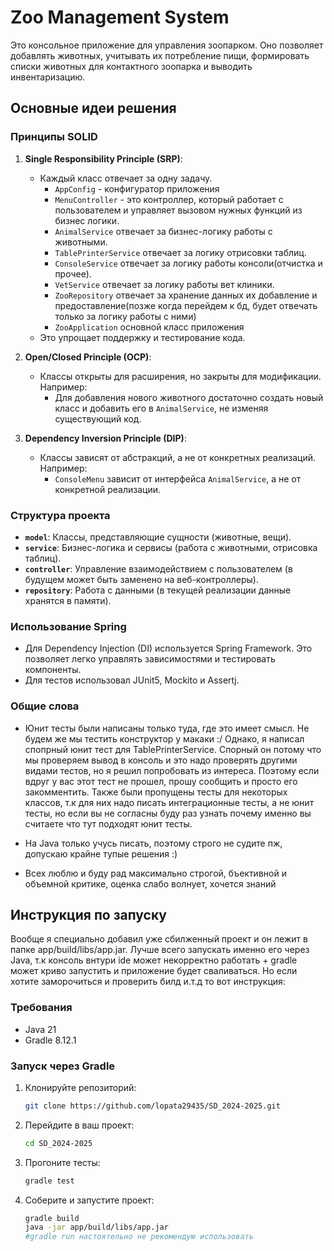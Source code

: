 # Zoo Management System

Это консольное приложение для управления зоопарком. Оно позволяет добавлять животных, учитывать их потребление пищи, формировать списки животных для контактного зоопарка и выводить инвентаризацию.

## Основные идеи решения

### Принципы SOLID
1. **Single Responsibility Principle (SRP)**:
   - Каждый класс отвечает за одну задачу.
     - `AppConfig` - конфигуратор приложения
     - `MenuController` - это контроллер, который работает с пользователем и управляет вызовом нужных функций из бизнес логики.
     - `AnimalService` отвечает за бизнес-логику работы с животными.
     - `TablePrinterService` отвечает за логику отрисовки таблиц.
     - `ConsoleService` отвечает за логику работы консоли(отчистка и прочее).
     - `VetService` отвечает за логику работы вет клиники.
     - `ZooRepository` отвечает за хранение данных их добавление и предоставление(позже когда перейдем к бд, будет отвечать только за логику работы с ними)
     - `ZooApplication` основной класс приложения
   - Это упрощает поддержку и тестирование кода.

2. **Open/Closed Principle (OCP)**:
   - Классы открыты для расширения, но закрыты для модификации. Например:
     - Для добавления нового животного достаточно создать новый класс и добавить его в `AnimalService`, не изменяя существующий код.

3. **Dependency Inversion Principle (DIP)**:
   - Классы зависят от абстракций, а не от конкретных реализаций. Например:
     - `ConsoleMenu` зависит от интерфейса `AnimalService`, а не от конкретной реализации.

### Структура проекта
- **`model`**: Классы, представляющие сущности (животные, вещи).
- **`service`**: Бизнес-логика и сервисы (работа с животными, отрисовка таблиц).
- **`controller`**: Управление взаимодействием с пользователем (в будущем может быть заменено на веб-контроллеры).
- **`repository`**: Работа с данными (в текущей реализации данные хранятся в памяти).

### Использование Spring
- Для Dependency Injection (DI) используется Spring Framework. Это позволяет легко управлять зависимостями и тестировать компоненты.
- Для тестов использовал JUnit5, Mockito и Assertj.
### Общие слова
- Юнит тесты были написаны только туда, где это имеет смысл. Не будем же мы тестить конструктор у макаки :/ Однако,  я написал спопрный юнит тест для TablePrinterService. Спорный он потому что мы проверяем вывод в консоль и это надо проверять другими видами тестов, но я решил попробовать из интереса. Поэтому если вдруг у вас этот тест не прошел, прошу сообщить и просто его закомментить. Также были пропущены тесты для некоторых классов, т.к для них надо писать интеграционные тесты, а не юнит тесты, но если вы не согласны буду раз узнать почему именно вы считаете что тут подходят юнит тесты. 

- На Java только учусь писать, поэтому строго не судите пж, допускаю крайне тупые решения :)

- Всех люблю и буду рад максимально строгой, бъективной и объемной критике, оценка слабо волнует, хочется знаний

## Инструкция по запуску
Вообще я специально добавил уже сбилженный проект и он лежит в папке app/build/libs/app.jar. Лучше всего запускать именно его через Java, т.к консоль внтури ide может некорректно работать + gradle может криво запустить и приложение будет сваливаться. Но если хотите заморочиться и проверить билд и.т.д то вот инструкция:

### Требования
- Java 21
- Gradle 8.12.1

### Запуск через Gradle
1. Клонируйте репозиторий:
   ```bash
   git clone https://github.com/lopata29435/SD_2024-2025.git
   ```

2. Перейдите в ваш проект:
    ```bash
    cd SD_2024-2025
    ```

3. Прогоните тесты:
    ```bash
    gradle test
    ```

4. Соберите и запустите проект:
    ```bash
    gradle build
    java -jar app/build/libs/app.jar
    #gradle run настоятельно не рекомендую использовать
     ```



